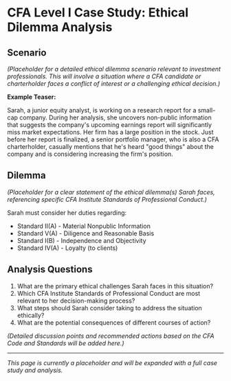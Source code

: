 # CFA Level I Case Study: Ethical Dilemma Analysis

## Scenario

*(Placeholder for a detailed ethical dilemma scenario relevant to investment professionals. This will involve a situation where a CFA candidate or charterholder faces a conflict of interest or a challenging ethical decision.)*

**Example Teaser:**

Sarah, a junior equity analyst, is working on a research report for a small-cap company. During her analysis, she uncovers non-public information that suggests the company's upcoming earnings report will significantly miss market expectations. Her firm has a large position in the stock. Just before her report is finalized, a senior portfolio manager, who is also a CFA charterholder, casually mentions that he's heard "good things" about the company and is considering increasing the firm's position.

## Dilemma

*(Placeholder for a clear statement of the ethical dilemma(s) Sarah faces, referencing specific CFA Institute Standards of Professional Conduct.)*

Sarah must consider her duties regarding:
*   Standard II(A) - Material Nonpublic Information
*   Standard V(A) - Diligence and Reasonable Basis
*   Standard I(B) - Independence and Objectivity
*   Standard IV(A) - Loyalty (to clients)

## Analysis Questions

1.  What are the primary ethical challenges Sarah faces in this situation?
2.  Which CFA Institute Standards of Professional Conduct are most relevant to her decision-making process?
3.  What steps should Sarah consider taking to address the situation ethically?
4.  What are the potential consequences of different courses of action?

*(Detailed discussion points and recommended actions based on the CFA Code and Standards will be added here.)*

---

*This page is currently a placeholder and will be expanded with a full case study and analysis.*
